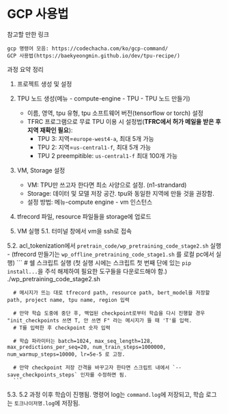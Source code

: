 # GCP 사용법

참고할 만한 링크
```
gcp 명령어 모음: https://codechacha.com/ko/gcp-command/
GCP 사용법(https://baekyeongmin.github.io/dev/tpu-recipe/)
```
과정 요약 정리
1. 프로젝트 생성 및 설정
2. TPU 노드 생성(메뉴 - compute-engine - TPU - TPU 노드 만들기)
    - 이름, 영역, tpu 유형, tpu 소프트웨어 버전(tensorflow or torch) 설정
    - TFRC 프로그램으로 무료 TPU 이용 시 설정법(**TFRC에서 허가 메일을 받은 후 지역 재확인 필요**):
      - TPU 3: 지역=`europe-west4-a`, 최대 5개 가능
      - TPU 2: 지역=`us-central1-f`, 최대 5개 가능
      - TPU 2 preempitible: `us-central1-f` 최대 100개 가능
3. VM, Storage 설정
    - VM: TPU만 쓰고자 한다면 최소 사양으로 설정. (n1-strandard)
    - Storage: 데이터 및 모델 저장 공간. tpu와 동일한 지역에 만들 것을 권장함.
    - 설정 방법: 메뉴-compute engine - vm 인스턴스

4. tfrecord 파일, resource 파일들을 storage에 업로드

5. VM 실행
  5.1. 터미널 창에서 vm을 ssh로 접속
  
  5.2. acl_tokenization에서 `pretrain_code/wp_pretraining_code_stage2.sh` 실행
      - (tfrecord 만들기는 `wp_offline_pretraining_code_stage1.sh` 를 로컬 pc에서 실행)
      ```
      # 쉘 스크립트 실행 (첫 실행 시에는 스크립트 첫 번째 단에 있는 `pip install...`을 주석 해제하여 필요한 도구들을 다운로드해야 함.)
      ./wp_pretraining_code_stage2.sh 

      # 메시지가 뜨는 대로 tfrecord path, resource path, bert_model을 저장할 path, project name, tpu name, region 입력 

      # 만약 학습 도중에 중단 후, 백업된 checkpoint로부터 학습을 다시 진행할 경우 "init_checkpoints 쓰면 T, 안 쓰면 F" 라는 메시지가 뜰 때 'T'를 입력.
      # T를 입력한 후 checkpoint 숫자 입력

      # 학습 파라미터는 batch=1024, max_seq_length=128, max_predictions_per_seq=20, num_train_steps=1000000, num_warmup_steps=10000, lr=5e-5 로 고정.

      # 만약 checkpoint 저장 간격을 바꾸고자 한타면 스크립트 내에서 `--save_checkpoints_steps` 인자를 수정하면 됨.
      ```
  5.3. 5.2 과정 이후 학습이 진행됨. 명령어 log는 `command.log`에 저장되고, 학습 로그는 `토크나이저명.log`에 저장됨.
